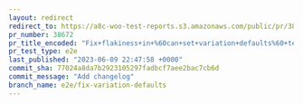 ```yaml
---
layout: redirect
redirect_to: https://a8c-woo-test-reports.s3.amazonaws.com/public/pr/38672/e2e/index.html
pr_number: 38672
pr_title_encoded: "Fix+flakiness+in+%60can+set+variation+defaults%60+test."
pr_test_type: e2e
last_published: "2023-06-09 22:47:58 +0000"
commit_sha: 77024a8da7b2923105297fadbcf7aee2bac7cb6d
commit_message: "Add changelog"
branch_name: e2e/fix-variation-defaults
---
```

